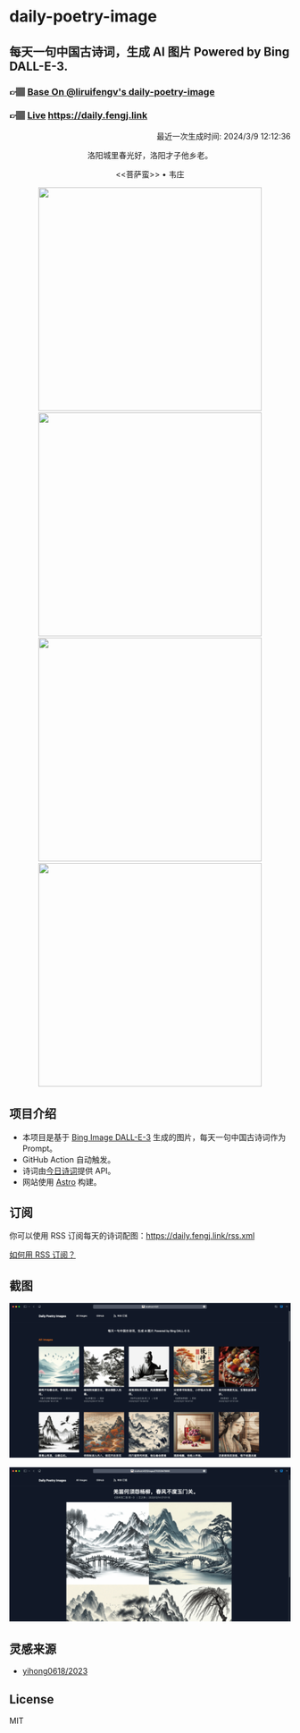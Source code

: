 
# daily-poetry-image

## 每天一句中国古诗词，生成 AI 图片 Powered by Bing DALL-E-3.

### 👉🏽 [Base On @liruifengv's daily-poetry-image](https://github.com/liruifengv/daily-poetry-image)

### 👉🏽 [Live](https://daily.fengj.link) https://daily.fengj.link

<p align="right">
  最近一次生成时间: 2024/3/9 12:12:36
</p>
<p align="center">
洛阳城里春光好，洛阳才子他乡老。
</p>
<p align="center">
<<菩萨蛮>> • 韦庄
</p>
<p align="center">
<img src="https://tse2.mm.bing.net/th/id/OIG2.rJEeoDgCVwGhtJnbDy7m" height="400" width="400" />
<img src="https://tse4.mm.bing.net/th/id/OIG2.dY5RnjQJNSUHUskSaJ1s" height="400" width="400" />
<img src="https://tse4.mm.bing.net/th/id/OIG2..LsULd4HS.eE9SGmG6WW" height="400" width="400" />
<img src="https://tse3.mm.bing.net/th/id/OIG2.zAmUJCR07tb7GMzasUsK" height="400" width="400" />
</p>

## 项目介绍

-   本项目是基于 [Bing Image DALL-E-3](https://www.bing.com/images/create) 生成的图片，每天一句中国古诗词作为 Prompt。
-   GitHub Action 自动触发。
-   诗词由[今日诗词](https://www.jinrishici.com/)提供 API。
-   网站使用 [Astro](https://astro.build) 构建。

## 订阅

你可以使用 RSS 订阅每天的诗词配图：https://daily.fengj.link/rss.xml

[如何用 RSS 订阅？](https://zhuanlan.zhihu.com/p/55026716)

## 截图

![图片列表](./screenshots/Snipaste_2023-12-28_21-00-26.png)

![图片详情](./screenshots/Snipaste_2023-12-28_21-00-53.png)

## 灵感来源

-   [yihong0618/2023](https://github.com/yihong0618/2023)

## License

MIT
